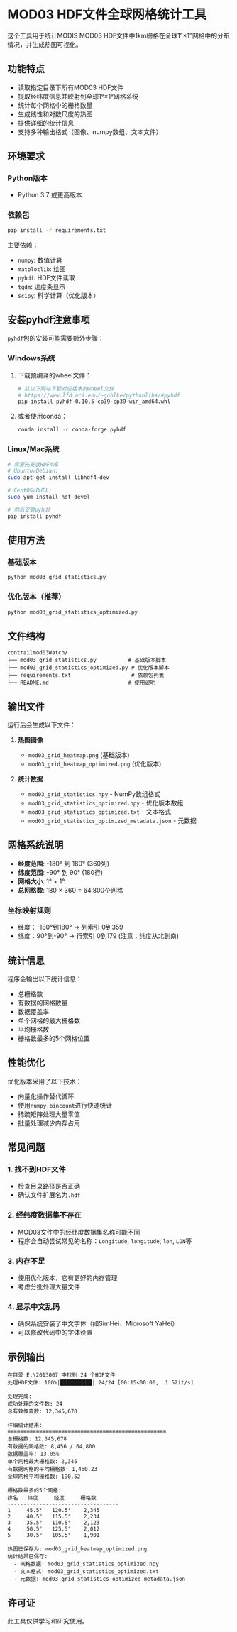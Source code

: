 # MOD03 HDF文件全球网格统计工具

这个工具用于统计MODIS MOD03 HDF文件中1km栅格在全球1°×1°网格中的分布情况，并生成热图可视化。

## 功能特点

- 读取指定目录下所有MOD03 HDF文件
- 提取经纬度信息并映射到全球1°×1°网格系统
- 统计每个网格中的栅格数量
- 生成线性和对数尺度的热图
- 提供详细的统计信息
- 支持多种输出格式（图像、numpy数组、文本文件）

## 环境要求

### Python版本
- Python 3.7 或更高版本

### 依赖包
```bash
pip install -r requirements.txt
```

主要依赖：
- `numpy`: 数值计算
- `matplotlib`: 绘图
- `pyhdf`: HDF文件读取
- `tqdm`: 进度条显示
- `scipy`: 科学计算（优化版本）

## 安装pyhdf注意事项

`pyhdf`包的安装可能需要额外步骤：

### Windows系统
1. 下载预编译的wheel文件：
   ```bash
   # 从以下网站下载对应版本的wheel文件
   # https://www.lfd.uci.edu/~gohlke/pythonlibs/#pyhdf
   pip install pyhdf-0.10.5-cp39-cp39-win_amd64.whl
   ```

2. 或者使用conda：
   ```bash
   conda install -c conda-forge pyhdf
   ```

### Linux/Mac系统
```bash
# 需要先安装HDF4库
# Ubuntu/Debian:
sudo apt-get install libhdf4-dev

# CentOS/RHEL:
sudo yum install hdf-devel

# 然后安装pyhdf
pip install pyhdf
```

## 使用方法

### 基础版本
```python
python mod03_grid_statistics.py
```

### 优化版本（推荐）
```python
python mod03_grid_statistics_optimized.py
```

## 文件结构

```
contrailmod03Watch/
├── mod03_grid_statistics.py          # 基础版本脚本
├── mod03_grid_statistics_optimized.py # 优化版本脚本
├── requirements.txt                   # 依赖包列表
└── README.md                         # 使用说明
```

## 输出文件

运行后会生成以下文件：

1. **热图图像**
   - `mod03_grid_heatmap.png` (基础版本)
   - `mod03_grid_heatmap_optimized.png` (优化版本)

2. **统计数据**
   - `mod03_grid_statistics.npy` - NumPy数组格式
   - `mod03_grid_statistics_optimized.npy` - 优化版本数组
   - `mod03_grid_statistics_optimized.txt` - 文本格式
   - `mod03_grid_statistics_optimized_metadata.json` - 元数据

## 网格系统说明

- **经度范围**: -180° 到 180° (360列)
- **纬度范围**: -90° 到 90° (180行)
- **网格大小**: 1° × 1°
- **总网格数**: 180 × 360 = 64,800个网格

### 坐标映射规则
- 经度：-180°到180° → 列索引 0到359
- 纬度：90°到-90° → 行索引 0到179 (注意：纬度从北到南)

## 统计信息

程序会输出以下统计信息：
- 总栅格数
- 有数据的网格数量
- 数据覆盖率
- 单个网格的最大栅格数
- 平均栅格数
- 栅格数最多的5个网格位置

## 性能优化

优化版本采用了以下技术：
- 向量化操作替代循环
- 使用`numpy.bincount`进行快速统计
- 稀疏矩阵处理大量零值
- 批量处理减少内存占用

## 常见问题

### 1. 找不到HDF文件
- 检查目录路径是否正确
- 确认文件扩展名为`.hdf`

### 2. 经纬度数据集不存在
- MOD03文件中的经纬度数据集名称可能不同
- 程序会自动尝试常见的名称：`Longitude`, `longitude`, `lon`, `LON`等

### 3. 内存不足
- 使用优化版本，它有更好的内存管理
- 考虑分批处理大量文件

### 4. 显示中文乱码
- 确保系统安装了中文字体（如SimHei、Microsoft YaHei）
- 可以修改代码中的字体设置

## 示例输出

```
在目录 E:\2013007 中找到 24 个HDF文件
处理HDF文件: 100%|██████████| 24/24 [00:15<00:00,  1.52it/s]

处理完成:
成功处理的文件数: 24
总有效像素数: 12,345,678

详细统计结果:
==================================================
总栅格数: 12,345,678
有数据的网格数: 8,456 / 64,800
数据覆盖率: 13.05%
单个网格最大栅格数: 2,345
有数据网格的平均栅格数: 1,460.23
全球网格平均栅格数: 190.52

栅格数最多的5个网格:
排名   纬度     经度     栅格数
-----------------------------------
1     45.5°   120.5°    2,345
2     40.5°   115.5°    2,234
3     35.5°   110.5°    2,123
4     50.5°   125.5°    2,012
5     30.5°   105.5°    1,901

热图已保存为: mod03_grid_heatmap_optimized.png
统计结果已保存:
  - 网格数据: mod03_grid_statistics_optimized.npy
  - 文本格式: mod03_grid_statistics_optimized.txt
  - 元数据: mod03_grid_statistics_optimized_metadata.json
```

## 许可证

此工具仅供学习和研究使用。
